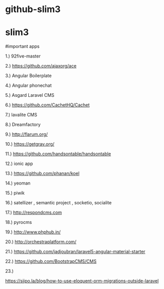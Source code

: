 # github-slim3

# slim3 

#important apps

1.) 92five-master

2.) https://github.com/ajaxorg/ace

3.) Angular Boilerplate

4.) Angular phonechat

5.) Asgard Laravel CMS

6.) https://github.com/CachetHQ/Cachet

7.) lavalite CMS

8.) Dreamfactory

9.) http://flarum.org/

10.) https://getgrav.org/

11.) https://github.com/handsontable/handsontable

12.) ionic app

13.) https://github.com/phanan/koel

14.) yeoman

15.) piwik

16.) satellizer , semantic project , socketio, socialite

17.) http://respondcms.com

18.) pyrocms

19.) http://www.phphub.in/


20.) http://orchestraplatform.com/

21.) https://github.com/jadjoubran/laravel5-angular-material-starter

22.) https://github.com/BootstrapCMS/CMS

23.) 

https://siipo.la/blog/how-to-use-eloquent-orm-migrations-outside-laravel
